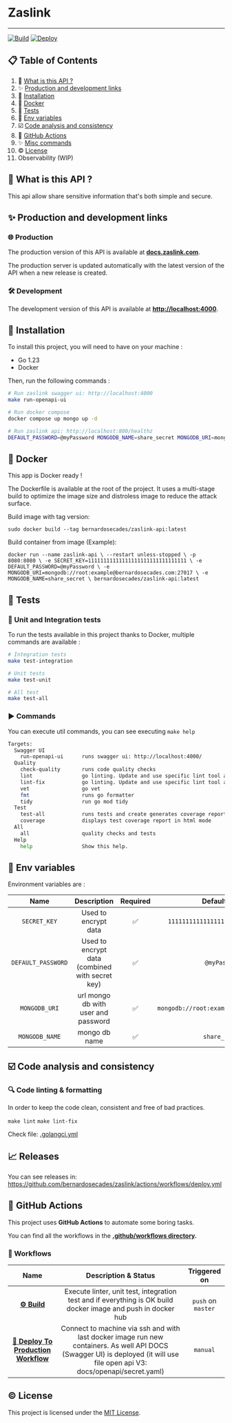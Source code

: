 # Zaslink

---

[![Build](https://github.com/bernardosecades/zaslink/actions/workflows/build.yml/badge.svg)](https://github.com/bernardosecades/zaslink/actions/workflows/build.yml)
[![Deploy](https://github.com/bernardosecades/zaslink/actions/workflows/deploy.yml/badge.svg)](https://github.com/bernardosecades/zaslink/actions/workflows/deploy.yml)

## 📋 Table of Contents

1. 🐺 [What is this API ?](#what-is-this-api)
2. ✨ [Production and development links](#production-and-development-links)
3. 🔨 [Installation](#installation)
4. 🐳 [Docker](#docker)
5. 💯 [Tests](#tests)
6. 🌿 [Env variables](#env-variables)
7. ☑️ [Code analysis and consistency](#code-analysis-and-consistency)
8. 🐙 [GitHub Actions](#github-actions)
9. ✨ [Misc commands](#misc-commands)
10. ©️ [License](#license)
11. Observability (WIP)

## <a name="what-is-this-api">🐺 What is this API ?</a>

This api allow share sensitive information that's both simple and secure.

## <a name="production-and-development-links">✨ Production and development links</a>

### 🌐 Production

The production version of this API is available at **[docs.zaslink.com](https://docs.zaslink.com)**.

The production server is updated automatically with the latest version of the API when a new release is created.

### 🛠️ Development

The development version of this API is available at **[http://localhost:4000](http://localhost:4000)**.

## <a name="installation">🔨 Installation</a>

To install this project, you will need to have on your machine :

- Go 1.23
- Docker

Then, run the following commands :

```bash
# Run zaslink swagger ui: http://localhost:4000
make run-openapi-ui

# Run docker compose
docker compose up mongo up -d

# Run zaslink api: http://localhost:800/healthz
DEFAULT_PASSWORD=@myPassword MONGODB_NAME=share_secret MONGODB_URI=mongodb://root:example@localhost:27017 SECRET_KEY=11111111111111111111111111111111 go run ./cmd/api/main.go
```

## <a name="docker">🐳 Docker</a>

This app is Docker ready !

The Dockerfile is available at the root of the project. It uses a multi-stage build to optimize the image size and distroless image to reduce the attack surface.

Build image with tag version:

`sudo docker build --tag bernardosecades/zaslink-api:latest`

Build container from image (Example):

`docker run --name zaslink-api \
  --restart unless-stopped \
  -p 8080:8080 \
  -e SECRET_KEY=11111111111111111111111111111111 \
  -e DEFAULT_PASSWORD=@myPassword \
  -e MONGODB_URI=mongodb://root:example@bernardosecades.com:27017 \
  -e MONGODB_NAME=share_secret \
  bernardosecades/zaslink-api:latest
`

## <a name="tests">💯 Tests</a>

### 🧪 Unit and Integration tests

To run the tests available in this project thanks to Docker, multiple commands are available :

```bash
# Integration tests
make test-integration

# Unit tests
make test-unit

# All test
make test-all
```

### ▶️ Commands

You can execute util commands, you can see executing `make help`

```bash
Targets:
  Swagger UI
    run-openapi-ui      runs swagger ui: http://localhost:4000/
  Quality
    check-quality       runs code quality checks
    lint                go linting. Update and use specific lint tool and options
    lint-fix            go linting. Update and use specific lint tool and options
    vet                 go vet
    fmt                 runs go formatter
    tidy                run go mod tidy
  Test
    test-all            runs tests and create generates coverage report
    coverage            displays test coverage report in html mode
  All
    all                 quality checks and tests
  Help
    help                Show this help.

```

## <a name="env-variables">🌿 Env variables</a>

Environment variables are :

|         Name         |                   Description                   | Required |                 Default value                  | 
|:--------------------:|:-----------------------------------------------:|:--------:|:----------------------------------------------:|
|     `SECRET_KEY`     |              Used to encrypt data               |    ✅     |       `11111111111111111111111111111111`       | 
|  `DEFAULT_PASSWORD`  | Used to encrypt data (combined with secret key) |    ✅     |                 `@myPassword`                  | 
|    `MONGODB_URI`     |       url mongo db with user and password       |    ✅     |    `mongodb://root:example@localhost:27017`    | 
| `MONGODB_NAME`       |                  mongo db name                  |    ✅     |                 `share_secret`                 | 



## <a name="code-analysis-and-consistency">☑️ Code analysis and consistency</a>

### 🔍 Code linting & formatting

In order to keep the code clean, consistent and free of bad practices.

`make lint` 
`make lint-fix`

Check file: [.golangci.yml](.golangci.yml)


## <a name="versions">📈 Releases</a>

You can see releases in: https://github.com/bernardosecades/zaslink/actions/workflows/deploy.yml

## <a name="github-actions">🐙 GitHub Actions</a>

This project uses **GitHub Actions** to automate some boring tasks.

You can find all the workflows in the **[.github/workflows directory](https://github.com/bernardosecades/zaslink/tree/master/.github/workflows).**

### 🎢 Workflows

|                                                        Name                                                        |                                                                             Description & Status                                                                             |    Triggered on    |    
|:------------------------------------------------------------------------------------------------------------------:|:----------------------------------------------------------------------------------------------------------------------------------------------------------------------------:|:------------------:|
|               **[⚙️ Build](https://github.com/bernardosecades/zaslink/actions/workflows/build.yml)**               |                     Execute linter, unit test, integration test and if everything is OK build docker image and push in docker hub                                            | `push` on `master` | 
| **[🚀 Deploy To Production Workflow](https://github.com/bernardosecades/zaslink/actions/workflows/deploy.yml)**    | Connect to machine via ssh and with last docker image run new containers. As well API DOCS (Swagger UI) is deployed (it will use file open api V3: docs/openapi/secret.yaml) |      `manual`      | 

## <a name="license">©️ License</a>

This project is licensed under the [MIT License](LICENSE).
